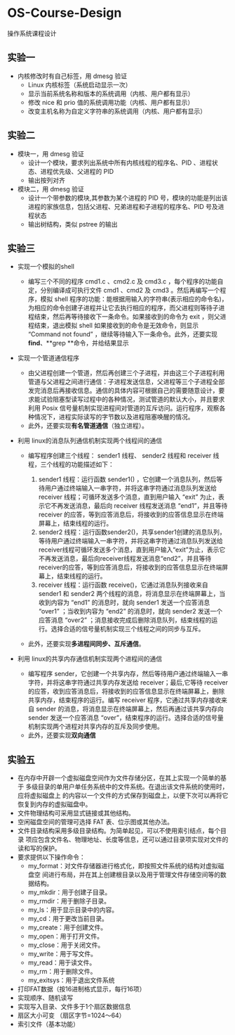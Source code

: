 # OS-Course-Design
 操作系统课程设计

##  实验一

- 内核修改时有自己标签，用 dmesg 验证
  - Linux 内核标签（系统启动显示一次）
  - 显示当前系统名称和版本的系统调用（内核、用户都有显示）
  - 修改 nice 和 prio 值的系统调用功能（内核、用户都有显示）
  - 改变主机名称为自定义字符串的系统调用（内核、用户都有显示）

## 实验二

- 模块一，用 dmesg 验证
  - 设计一个模块，要求列出系统中所有内核线程的程序名、PID 、进程状态、进程优先级、父进程的 PID
  - 输出按列对齐
- 模块二，用 dmesg 验证
  - 设计一个带参数的模块,其参数为某个进程的 PID 号，模块的功能是列出该进程的家族信息，包括父进程、兄弟进程和子进程的程序名、PID 号及进程状态
  - 输出树结构，类似 pstree 的输出

## 实验三

- 实现一个模拟的shell

  - 编写三个不同的程序 cmd1.c 、cmd2.c 及 cmd3.c ，每个程序的功能自定，分别编译成可执行文件 cmd1 、cmd2 及 cmd3 。然后再编写一个程序，模拟 shell 程序的功能：能根据用输入的字符串(表示相应的命令名)，为相应的命令创建子进程并让它去执行相应的程序，而父进程则等待子进程结束，然后再等待接收下一条命令。如果接收到的命令为 exit ，则父进程结束，退出模拟 shell 如果接收到的命令是无效命令，则显示 “Command not found” ，继续等待输入下一条命令。此外，还要实现 **find**、**grep **命令，并给结果显示
- 实现一个管道通信程序
  - 由父进程创建一个管道，然后再创建三个子进程，并由这三个子进程利用管道与父进程之间进行通信：子进程发送信息，父进程等三个子进程全部发完消息后再接收信息。通信的具体内容可根据自己的需要随意设计，要求能试验阻塞型读写过程中的各种情况，测试管道的默认大小，并且要求利用 Posix 信号量机制实现进程间对管道的互斥访问。运行程序，观察各种情况下，进程实际读写的字节数以及进程阻塞唤醒的情况。
  - 此外，还要实现**有名管道通信**（独立进程）。
- 利用 linux的消息队列通信机制实现两个线程间的通信
  - 编写程序创建三个线程： sender1 线程、 sender2 线程和 receiver 线程，三个线程的功能描述如下：

    1. sender1 线程：运行函数 sender1() ，它创建一个消息队列，然后等待用户通过终端输入一串字符，并将这串字符通过消息队列发送给 receiver 线程；可循环发送多个消息，直到用户输入 “exit” 为止，表示它不再发送消息，最后向 receiver 线程发送消息 “end1”，并且等待 receiver 的应答，等到应答消息后，将接收到的应答信息显示在终端屏幕上，结束线程的运行。
    2. sender2 线程：运行函数sender2()，共享sender1创建的消息队列，等待用户通过终端输入一串字符，并将这串字符通过消息队列发送给receiver线程可循环发送多个消息，直到用户输入“exit”为止，表示它不再发送消息，最后向receiver线程发送消息“end2”，并且等待receiver的应答，等到应答消息后，将接收到的应答信息显示在终端屏幕上，结束线程的运行。
    3. receiver 线程：运行函数 receive()，它通过消息队列接收来自 sender1 和 sender2 两个线程的消息，将消息显示在终端屏幕上，当收到内容为 “end1” 的消息时，就向 sender1 发送一个应答消息 “over1” ；当收到内容为 “end2” 的消息时，就向 sender2 发送一个应答消息 “over2” ；消息接收完成后删除消息队列，结束线程的运行。选择合适的信号量机制实现三个线程之间的同步与互斥。

  - 此外，还要实现**多进程间同步、互斥通信**。
- 利用 linux的共享内存通信机制实现两个进程间的通信
  - 编写程序 sender，它创建一个共享内存，然后等待用户通过终端输入一串字符，并将这串字符通过共享内存发送给 receiver；最后,它等待 receiver 的应答，收到应答消息后，将接收到的应答信息显示在终端屏幕上，删除共享内存，结束程序的运行。编写 receiver 程序，它通过共享内存接收来自 sender 的消息，将消息显示在终端屏幕上，然后再通过该共享内存向 sender 发送一个应答消息 “over”，结束程序的运行。选择合适的信号量机制实现两个进程对共享内存的互斥及同步使用。
  - 此外，还要实现**双向通信**



## 实验五

- 在内存中开辟一个虚拟磁盘空间作为文件存储分区，在其上实现一个简单的基于
  多级目录的单用户单任务系统中的文件系统。在退出该文件系统的使用时，应将虚拟磁盘上
  的内容以一个文件的方式保存到磁盘上，以便下次可以再将它恢复到内存的虚拟磁盘中。
- 文件物理结构可采用显式链接或其他结构。
- 空闲磁盘空间的管理可选择 FAT 表、位示图或其他办法。
- 文件目录结构采用多级目录结构。为简单起见，可以不使用索引结点，每个目录
  项应包含文件名、物理地址、长度等信息，还可以通过目录项实现对文件的读和写的保护。
- 要求提供以下操作命令：
  - my_format：对文件存储器进行格式化，即按照文件系统的结构对虚拟磁盘空
    间进行布局，并在其上创建根目录以及用于管理文件存储空间等的数据结构。
  - my_mkdir：用于创建子目录。
  -  my_rmdir：用于删除子目录。
  - my_ls：用于显示目录中的内容。
  - my_cd：用于更改当前目录。
  - my_create：用于创建文件。
  - my_open：用于打开文件。
  - my_close：用于关闭文件。
  - my_write：用于写文件。
  - my_read：用于读文件。
  - my_rm：用于删除文件。
  - my_exitsys：用于退出文件系统
- 打印FAT数据（按16进制格式显示，每行16项）
- 实现顺序、随机读写
- 实现写入目录、文件多于1个扇区数据信息
- 扇区大小可变 （扇区字节=1024～64）
- 索引文件（基本功能）

